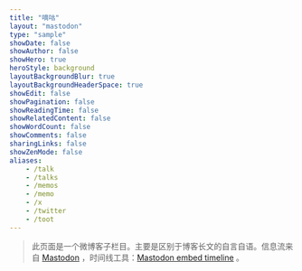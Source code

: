 ```yaml
---
title: "嘀咕"
layout: "mastodon"
type: "sample"
showDate: false
showAuthor: false
showHero: true
heroStyle: background
layoutBackgroundBlur: true
layoutBackgroundHeaderSpace: true
showEdit: false
showPagination: false
showReadingTime: false
showRelatedContent: false
showWordCount: false
showComments: false
sharingLinks: false
showZenMode: false
aliases:
    - /talk
    - /talks
    - /memos
    - /memo
    - /x
    - /twitter
    - /toot
---
```


> 此页面是一个微博客子栏目。主要是区别于博客长文的自言自语。信息流来自 [Mastodon](https://mastodon.social/@qlAD) ，时间线工具：[Mastodon embed timeline](https://gitlab.com/idotj/mastodon-embed-timeline) 。
